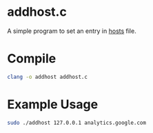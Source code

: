 # addhost.c

A simple program to set an entry in [hosts](https://en.wikipedia.org/wiki/Hosts_(file)) file.

# Compile

```bash
clang -o addhost addhost.c
```

# Example Usage

```bash
sudo ./addhost 127.0.0.1 analytics.google.com
```
